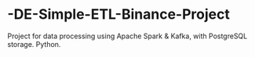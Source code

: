 # -DE-Simple-ETL-Binance-Project
Project for data processing using Apache Spark &amp; Kafka, with PostgreSQL storage. Python.
